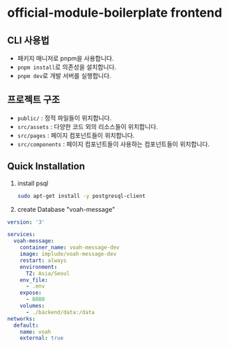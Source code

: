 # official-module-boilerplate frontend

## CLI 사용법

- 패키지 매니저로 pnpm을 사용합니다.
- `pnpm install`로 의존성을 설치합니다.
- `pnpm dev`로 개발 서버를 실행합니다.

## 프로젝트 구조

- `public/` : 정적 파일들이 위치합니다.
- `src/assets` : 다양한 코드 외의 리소스들이 위치합니다.
- `src/pages` : 페이지 컴포넌트들이 위치합니다.
- `src/components` : 페이지 컴포넌트들이 사용하는 컴포넌트들이 위치합니다.

## Quick Installation
1. install psql
   ```bash
   sudo apt-get install -y postgresql-client
   ```
2. create Database "voah-message"
  ```yaml
  version: '3'
  
  services:
    voah-message:
      container_name: voah-message-dev
      image: implude/voah-message-dev
      restart: always
      environment:
        TZ: Asia/Seoul
      env_file:
        - .env
      expose:
        - 8080
      volumes:
        - ./backend/data:/data
  networks:
    default:
      name: voah
      external: true
  ```
